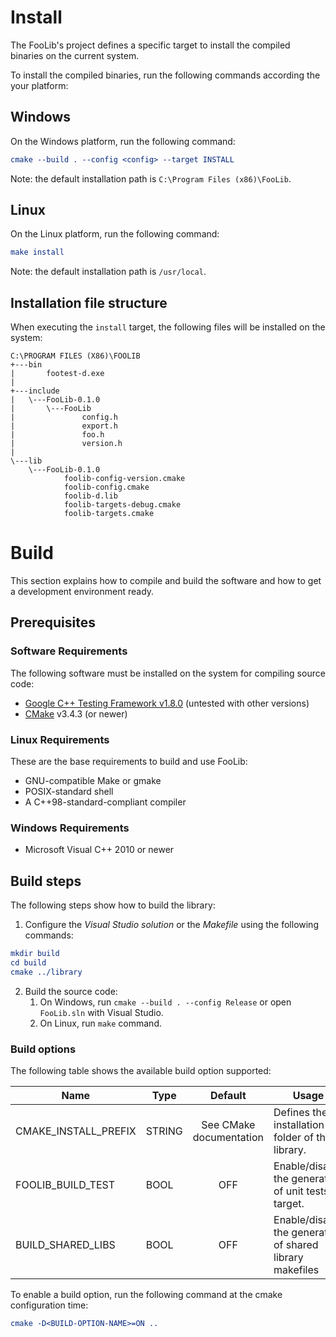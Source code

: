 # Install #

The FooLib's project defines a specific target to install the compiled binaries on the current system.

To install the compiled binaries, run the following commands according the your platform:

## Windows ##

On the Windows platform, run the following command:
```cmake
cmake --build . --config <config> --target INSTALL
```

Note: the default installation path is `C:\Program Files (x86)\FooLib`.

## Linux ##

On the Linux platform, run the following command:
```cmake
make install
```
Note: the default installation path is `/usr/local`.



## Installation file structure ##

When executing the `install` target, the following files will be installed on the system:

```
C:\PROGRAM FILES (X86)\FOOLIB
+---bin
|       footest-d.exe
|
+---include
|   \---FooLib-0.1.0
|       \---FooLib
|               config.h
|               export.h
|               foo.h
|               version.h
|
\---lib
    \---FooLib-0.1.0
            foolib-config-version.cmake
            foolib-config.cmake
            foolib-d.lib
            foolib-targets-debug.cmake
            foolib-targets.cmake
```


# Build #

This section explains how to compile and build the software and how to get a development environment ready.



## Prerequisites ##

### Software Requirements ###
The following software must be installed on the system for compiling source code:

* [Google C++ Testing Framework v1.8.0](https://github.com/google/googletest/tree/release-1.8.0) (untested with other versions)
* [CMake](http://www.cmake.org/) v3.4.3 (or newer)

### Linux Requirements ###

These are the base requirements to build and use FooLib:

  * GNU-compatible Make or gmake
  * POSIX-standard shell
  * A C++98-standard-compliant compiler

### Windows Requirements ###

* Microsoft Visual C++ 2010 or newer



## Build steps ##

The following steps show how to build the library:

1) Configure the _Visual Studio solution_ or the _Makefile_ using the following commands:

```cmake
mkdir build
cd build
cmake ../library
```

2) Build the source code:
   1) On Windows, run `cmake --build . --config Release` or open `FooLib.sln` with Visual Studio.
   2) On Linux, run `make` command.



### Build options ###

The following table shows the available build option supported:

| Name | Type | Default | Usage |
|------|------|:-------:|-------|
| CMAKE_INSTALL_PREFIX | STRING | See CMake documentation | Defines the installation folder of the library.           |
| FOOLIB_BUILD_TEST    | BOOL   | OFF                     | Enable/disable the generation of unit tests target.       |
| BUILD_SHARED_LIBS    | BOOL   | OFF                     | Enable/disable the generation of shared library makefiles |

To enable a build option, run the following command at the cmake configuration time:
```cmake
cmake -D<BUILD-OPTION-NAME>=ON ..
```
